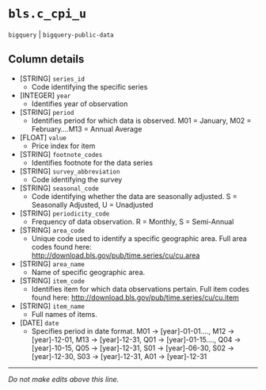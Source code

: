 # `bls.c_cpi_u`
`bigquery` | `bigquery-public-data`

## Column details
* [STRING]    `series_id`
  - Code identifying the specific series
* [INTEGER]   `year`
  - Identifies year of observation
* [STRING]    `period`
  - Identifies period for which data is observed. M01 = January, M02 = February….M13 = Annual Average
* [FLOAT]     `value`
  - Price index for item
* [STRING]    `footnote_codes`
  - Identifies footnote for the data series
* [STRING]    `survey_abbreviation`
  - Code identifying the survey
* [STRING]    `seasonal_code`
  - Code identifying whether the data are seasonally adjusted. S = Seasonally Adjusted, U = Unadjusted
* [STRING]    `periodicity_code`
  - Frequency of data observation. R = Monthly, S = Semi-Annual
* [STRING]    `area_code`
  - Unique code used to identify a specific geographic area. Full area codes found here: http://download.bls.gov/pub/time.series/cu/cu.area
* [STRING]    `area_name`
  - Name of specific geographic area.
* [STRING]    `item_code`
  - Identifies item for which data observations pertain. Full item codes found here: http://download.bls.gov/pub/time.series/cu/cu.item
* [STRING]    `item_name`
  - Full names of items.
* [DATE]      `date`
  - Specifies period in date format. M01 -> [year]-01-01...., M12 -> [year]-12-01, M13 -> [year]-12-31, Q01 -> [year]-01-15...., Q04 -> [year]-10-15, Q05 -> [year]-12-31, S01 -> [year]-06-30, S02 -> [year]-12-30, S03 -> [year]-12-31, A01 -> [year]-12-31

-------------------------------------------------------------------------------
*Do not make edits above this line.*
